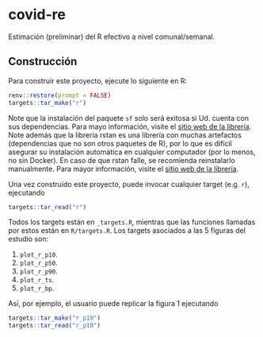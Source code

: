 # covid-re

Estimación (preliminar) del R efectivo a nivel comunal/semanal.

## Construcción

Para construir este proyecto, ejecute lo siguiente en R:

```r
renv::restore(prompt = FALSE)
targets::tar_make("r")
```

Note que la instalación del paquete `sf` solo será exitosa si Ud. cuenta con sus dependencias. Para mayo información, visite el [sitio web de la librería](https://r-spatial.github.io/sf/). Note además que la librería rstan es una librería con muchas artefactos (dependencias que no son otros paquetes de R), por lo que es difícil asegurar su instalación automática en cualquier computador (por lo menos, no sin Docker). En caso de que rstan falle, se recomienda reinstalarlo manualmente. Para mayor información, visite el [sitio web de la librería](https://mc-stan.org/users/interfaces/rstan).

Una vez construido este proyecto, puede invocar cualquier target (e.g. `r`), ejecutando

```r
targets::tar_read("r")
```

Todos los targets están en `_targets.R`, mientras que las funciones llamadas por estos están en `R/targets.R`. Los targets asociados a las 5 figuras del estudio son:

  1. `plot_r_p10`.
  2. `plot_r_p50`.
  3. `plot_r_p90`.
  4. `plot_r_ts`.
  5. `plot_r_bp`.
  
Así, por ejemplo, el usuario puede replicar la figura 1 ejecutando

```r
targets::tar_make("r_p10")
targets::tar_read("r_p10")
```
